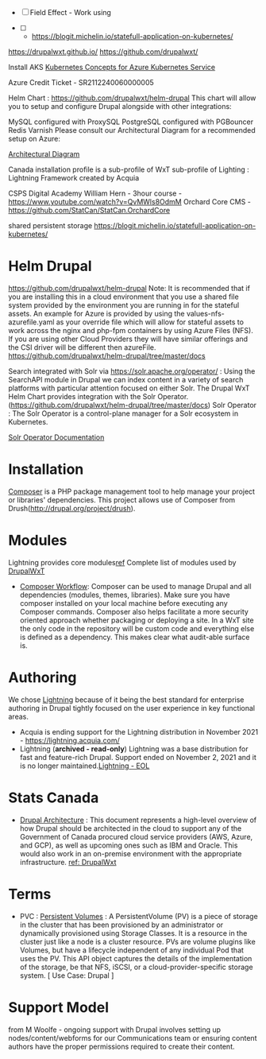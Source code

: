 - [ ]  Field Effect - Work using




- [ ] - https://blogit.michelin.io/statefull-application-on-kubernetes/

https://drupalwxt.github.io/
https://github.com/drupalwxt/

Install AKS
[Kubernetes Concepts for Azure Kubernetes Service](https://docs.microsoft.com/en-us/azure/aks/concepts-clusters-workloads)

Azure Credit Ticket - SR2112240060000005  

Helm Chart : https://github.com/drupalwxt/helm-drupal
This chart will allow you to setup and configure Drupal alongside with other integrations:

MySQL configured with ProxySQL
PostgreSQL configured with PGBouncer
Redis
Varnish
Please consult our Architectural Diagram for a recommended setup on Azure:

[Architectural Diagram](https://github.com/drupalwxt/helm-drupal/blob/master/docs/diagram-drupal.pdf)

Canada installation profile is a sub-profile of WxT sub-profile of Lighting : Lightning Framework created by Acquia

CSPS Digital Academy William Hern - 3hour course - https://www.youtube.com/watch?v=QvMWls8OdmM
Orchard Core CMS - https://github.com/StatCan/StatCan.OrchardCore

shared persistent storage
https://blogit.michelin.io/statefull-application-on-kubernetes/

# Helm Drupal
https://github.com/drupalwxt/helm-drupal
Note: It is recommended that if you are installing this in a cloud environment that you use a shared file system provided by the environment you are running in for the stateful assets. An example for Azure is provided by using the values-nfs-azurefile.yaml as your override file which will allow for stateful assets to work across the nginx and php-fpm containers by using Azure Files (NFS). If you are using other Cloud Providers they will have similar offerings and the CSI driver will be different then azureFile.
https://github.com/drupalwxt/helm-drupal/tree/master/docs

Search
integrated with Solr via https://solr.apache.org/operator/ : Using the SearchAPI module in Drupal we can index content in a variety of search platforms with particular attention focused on either Solr. The Drupal WxT Helm Chart provides integration with the Solr Operator.(https://github.com/drupalwxt/helm-drupal/tree/master/docs)
Solr Operator : The Solr Operator is a control-plane manager for a Solr ecosystem in Kubernetes.

[Solr Operator Documentation](https://apache.github.io/solr-operator/)

# Installation
[Composer](http://getcomposer.org/) is a PHP package management tool to help manage your project or libraries' dependencies. This project allows use of Composer from Drush(http://drupal.org/project/drush).


# Modules
Lightning provides core modules[ref](https://drupalwxt.github.io/docs/modules/)
Complete list of modules used by [DrupalWxT](https://git.drupalcode.org/project/wxt/blob/8.x-3.x/composer.json)

- [Composer Workflow](https://drupalwxt.github.io/docs/composer/): Composer can be used to manage Drupal and all dependencies (modules, themes, libraries). Make sure you have composer installed on your local machine before executing any Composer commands.  Composer also helps facilitate a more security oriented approach whether packaging or deploying a site. In a WxT site the only code in the repository will be custom code and everything else is defined as a dependency. This makes clear what audit-able surface is.




# Authoring
We chose [Lightning](https://github.com/acquia/lightning) because of it being the best standard for enterprise authoring in Drupal tightly focused on the user experience in key functional areas.
- Acquia is ending support for the Lightning distribution in November 2021 - https://lightning.acquia.com/
- Lightning (__archived - read-only__) Lightning was a base distribution for fast and feature-rich Drupal. Support ended on November 2, 2021 and it is no longer maintained.[Lightning - EOL](https://github.com/acquia/lightning)


# Stats Canada
- [Drupal Architecture](https://govcloud.blob.core.windows.net/docs/architecture.pdf) : This document represents a high-level overview of how  Drupal  should be architected in the cloud to support any of the Government of Canada procured cloud service providers (AWS, Azure, and GCP), as well as upcoming ones such as IBM and Oracle. This would also work in an on-premise environment with the appropriate infrastructure. [ref: DrupalWxt](https://drupalwxt.github.io/docs/modules/)


# Terms

- PVC : [Persistent Volumes](https://kubernetes.io/fr/docs/concepts/storage/persistent-volumes/) : A PersistentVolume (PV) is a piece of storage in the cluster that has been provisioned by an administrator or dynamically provisioned using Storage Classes. It is a resource in the cluster just like a node is a cluster resource. PVs are volume plugins like Volumes, but have a lifecycle independent of any individual Pod that uses the PV. This API object captures the details of the implementation of the storage, be that NFS, iSCSI, or a cloud-provider-specific storage system.  [ Use Case: Drupal ]


# Support Model
from M Woolfe - ongoing support with Drupal involves setting up nodes/content/webforms for our Communications team or ensuring content authors have the proper permissions required to create their content.
